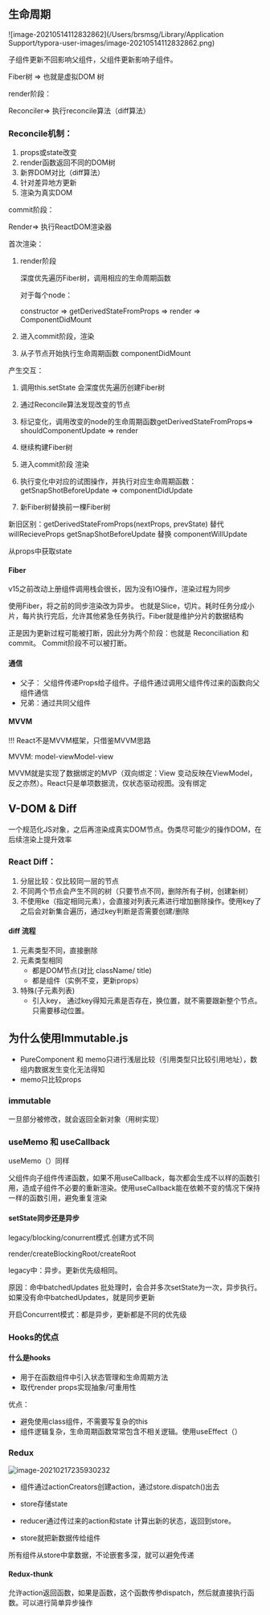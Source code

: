 ## 生命周期

![image-20210514112832862](/Users/brsmsg/Library/Application Support/typora-user-images/image-20210514112832862.png)

子组件更新不回影响父组件，父组件更新影响子组件。

Fiber树 =>   也就是虚拟DOM 树  

render阶段：

Reconciler=> 执行reconcile算法（diff算法）

### Reconcile机制：

1. props或state改变
2. render函数返回不同的DOM树
3. 新界DOM对比（diff算法）
4. 针对差异地方更新
5. 渲染为真实DOM



commit阶段：

Render=> 执行ReactDOM渲染器



首次渲染：

1. render阶段

   深度优先遍历Fiber树，调用相应的生命周期函数

   对于每个node：

   constructor => getDerivedStateFromProps => render => ComponentDidMount

   

2. 进入commit阶段，渲染
3. 从子节点开始执行生命周期函数 componentDidMount



产生交互：

1. 调用this.setState 会深度优先遍历创建Fiber树
2. 通过Reconcile算法发现改变的节点
3. 标记变化，调用改变的node的生命周期函数getDerivedStateFromProps=> shouldComponentUpdate => render
4. 继续构建Fiber树
5. 进入commit阶段 渲染
6. 执行变化中对应的试图操作，并执行对应生命周期函数：getSnapShotBeforeUpdate => componentDidUpdate

7. 新Fiber树替换前一棵Fiber树



新旧区别：getDerivedStateFromProps(nextProps, prevState) 替代willRecieveProps  getSnapShotBeforeUpdate 替换 componentWillUpdate

从props中获取state

#### Fiber

v15之前改动上册组件调用栈会很长，因为没有IO操作，渲染过程为同步

使用Fiber，将之前的同步渲染改为异步。 也就是Slice，切片。耗时任务分成小片，每片执行完后，允许其他紧急任务执行。Fiber就是维护分片的数据结构



正是因为更新过程可能被打断，因此分为两个阶段：也就是 Reconciliation 和 commit。 Commit阶段不可以被打断。



#### 通信

* 父子： 父组件传递Props给子组件。子组件通过调用父组件传过来的函数向父组件通信
* 兄弟：通过共同父组件



#### MVVM

!!! React不是MVVM框架，只借鉴MVVM思路

MVVM: model-viewModel-view

MVVM就是实现了数据绑定的MVP（双向绑定：View 变动反映在ViewModel，反之亦然）。React只是单项数据流，仅状态驱动视图。没有绑定





## V-DOM & Diff

一个规范化JS对象，之后再渲染成真实DOM节点。伪类尽可能少的操作DOM，在后续渲染上提升效率

### React Diff： 

1. 分层比较：仅比较同一层的节点
2. 不同两个节点会产生不同的树（只要节点不同，删除所有子树，创建新树）
3. 不使用ke（指定相同元素），会直接对列表元素进行增加删除操作。使用key了之后会对新集合遍历，通过key判断是否需要创建/删除

#### diff 流程

1. 元素类型不同，直接删除
2. 元素类型相同
   * 都是DOM节点(对比 className/ title)
   * 都是组件（实例不变，更新props）
3. 特殊(子元素列表)
   * 引入key， 通过key得知元素是否存在，换位置，就不需要跟新整个节点。只需要移动位置。



## 为什么使用Immutable.js

* PureComponent 和 memo只进行浅层比较（引用类型只比较引用地址），数组内数据发生变化无法得知
* memo只比较props

### immutable

一旦部分被修改，就会返回全新对象（用树实现）



### useMemo 和 useCallback

useMemo（）同样

父组件向子组件传递函数，如果不用useCallback，每次都会生成不以样的函数引用，造成子组件不必要的重新渲染。使用useCallback能在依赖不变的情况下保持一样的函数引用，避免重复渲染



#### setState同步还是异步

legacy/blocking/conurrent模式.创建方式不同

render/createBlockingRoot/createRoot



legacy中：异步。更新优先级相同。

原因：命中batchedUpdates 批处理时，会合并多次setState为一次，异步执行。如果没有命中batchedUpdates，就是同步更新



开启Concurrent模式：都是异步，更新都是不同的优先级



### Hooks的优点

#### 什么是hooks

* 用于在函数组件中引入状态管理和生命周期方法
* 取代render props实现抽象/可重用性

优点：

* 避免使用class组件，不需要写复杂的this
* 组件逻辑复杂，生命周期函数常常包含不相关逻辑。使用useEffect（）





### Redux

![image-20210217235930232](C:\Users\20767\AppData\Roaming\Typora\typora-user-images\image-20210217235930232.png)

* 组件通过actionCreators创建action，通过store.dispatch()出去
* store存储state

* reducer通过传过来的action和state 计算出新的状态，返回到store。
* store就把新数据传给组件

所有组件从store中拿数据，不论嵌套多深，就可以避免传递

#### Redux-thunk

允许action返回函数，如果是函数，这个函数传参dispatch，然后就直接执行函数。可以进行简单异步操作